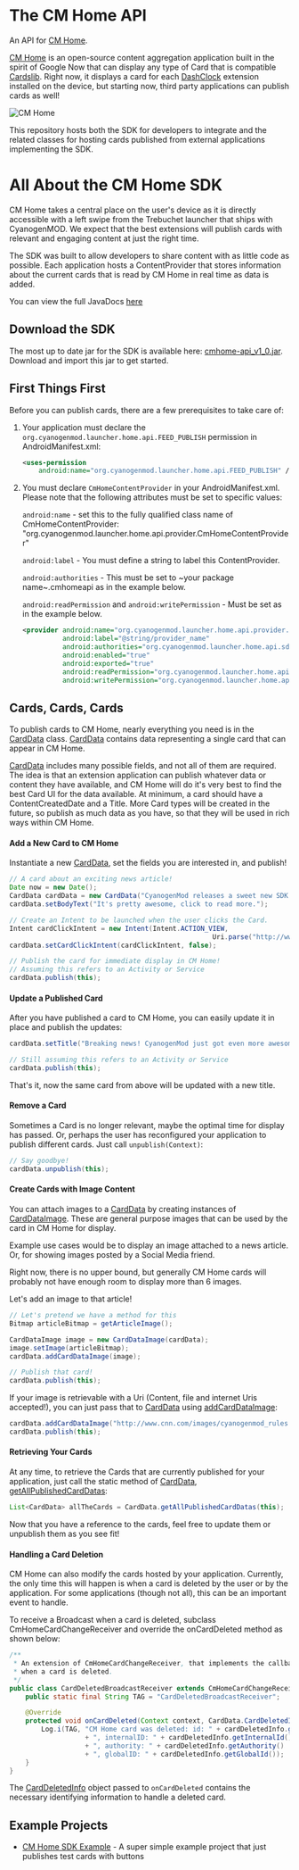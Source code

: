 **The CM Home API**
===========================

An API for [CM Home](https://github.com/CyanogenMod/android_packages_apps_CMHome).

 [CM Home](https://github.com/CyanogenMod/android_packages_apps_CMHome) is an open-source content aggregation application built in the spirit of Google Now that can display any type of Card that is compatible [Cardslib](https://github.com/gabrielemariotti/cardslib). Right now, it displays a card for each [DashClock](https://code.google.com/p/dashclock/) extension installed on the device, but starting now, third party applications can publish cards as well!

![CM Home](sdk/docs/cmhome_screen1.png)

This repository hosts both the SDK for developers to integrate and the related classes for hosting cards published from external applications implementing the SDK.

# **All About the CM Home SDK**

CM Home takes a central place on the user's device as it is directly accessible with a left swipe from the Trebuchet launcher that ships with CyanogenMOD. We expect that the best extensions will publish cards with relevant and engaging content at just the right time.

The SDK was built to allow developers to share content with as little code as possible. Each application hosts a ContentProvider that stores information about the current cards that is read by CM Home in real time as data is added.

You can view the full JavaDocs [here](http://cyanogenmod.github.io/external_cyanogen_cmhomeapi/)

## Download the SDK

The most up to date jar for the SDK is available here: [cmhome-api_v1_0.jar](releases/cmhome-api_v1_0.jar). Download and import this jar to get started.

## First Things First

Before you can publish cards, there are a few prerequisites to take care of:

1. Your application must declare the `org.cyanogenmod.launcher.home.api.FEED_PUBLISH` permission in AndroidManifest.xml:

    ```xml
    <uses-permission
        android:name="org.cyanogenmod.launcher.home.api.FEED_PUBLISH" />
    ```
    
2.  You must declare `CmHomeContentProvider` in your AndroidManifest.xml. Please note that the following attributes must be set to specific values:

    `android:name` - set this to the fully qualified class name of CmHomeContentProvider: "org.cyanogenmod.launcher.home.api.provider.CmHomeContentProvider"
    
    `android:label` - You must define a string to label this ContentProvider.
    
    `android:authorities` - This must be set to ~your package name~.cmhomeapi as in the example below.
    
    `android:readPermission` and `android:writePermission` - Must be set as in the example below.


    ```xml
    <provider android:name="org.cyanogenmod.launcher.home.api.provider.CmHomeContentProvider"
              android:label="@string/provider_name"
              android:authorities="org.cyanogenmod.launcher.home.api.sdkexample.cmhomeapi"
              android:enabled="true"
              android:exported="true"
              android:readPermission="org.cyanogenmod.launcher.home.api.FEED_HOST"
              android:writePermission="org.cyanogenmod.launcher.home.api.FEED_HOST" />
    ```

## Cards, Cards, Cards

To publish cards to CM Home, nearly everything you need is in the [CardData][1] class. [CardData][1] contains data representing a single card that can appear in CM Home. 

[CardData][1] includes many possible fields, and not all of them are required. The idea is that an extension application can publish whatever data or content they have available, and CM Home will do it's very best to find the best Card UI for the data available. At minimum, a card should have a ContentCreatedDate and a Title. More Card types will be created in the future, so publish as much data as you have, so that they will be used in rich ways within CM Home.

#### Add a New Card to CM Home

Instantiate a new [CardData][1], set the fields you are interested in, and publish!

```java
// A card about an exciting news article!
Date now = new Date();
CardData cardData = new CardData("CyanogenMod releases a sweet new SDK!", now);
cardData.setBodyText("It's pretty awesome, click to read more.");

// Create an Intent to be launched when the user clicks the Card.
Intent cardClickIntent = new Intent(Intent.ACTION_VIEW,
                                                   Uri.parse("http://www.cnn.com/articles/awesome_cm_sdk.html"));
cardData.setCardClickIntent(cardClickIntent, false);

// Publish the card for immediate display in CM Home!
// Assuming this refers to an Activity or Service
cardData.publish(this);

```

#### Update a Published Card

After you have published a card to CM Home, you can easily update it in place and publish the updates:

```java
cardData.setTitle("Breaking news! CyanogenMod just got even more awesome.");

// Still assuming this refers to an Activity or Service
cardData.publish(this);
```

That's it, now the same card from above will be updated with a new title.

#### Remove a Card

Sometimes a Card is no longer relevant, maybe the optimal time for display has passed. Or, perhaps the user has reconfigured your application to publish different cards. Just call `unpublish(Context)`:

```java
// Say goodbye!
cardData.unpublish(this);
```

#### Create Cards with Image Content

You can attach images to a [CardData][1] by creating instances of [CardDataImage][2]. These are general purpose images that can be used by the card in CM Home for display. 

Example use cases would be to display an image attached to a news article. Or, for showing images posted by a Social Media friend.

Right now, there is no upper bound, but generally CM Home cards will probably not have enough room to display more than 6 images.

Let's add an image to that article!
    
```java
// Let's pretend we have a method for this
Bitmap articleBitmap = getArticleImage();

CardDataImage image = new CardDataImage(cardData);
image.setImage(articleBitmap);
cardData.addCardDataImage(image);

// Publish that card!
cardData.publish(this);
```

If your image is retrievable with a Uri (Content, file and internet Uris accepted!), you can just pass that to [CardData][1] using [addCardDataImage][3]:

```java
cardData.addCardDataImage("http://www.cnn.com/images/cyanogenmod_rules.jpg");
cardData.publish(this);

```

#### Retrieving Your Cards

At any time, to retrieve the Cards that are currently published for your application, just call the static method of [CardData][1], [getAllPublishedCardDatas][4]:

```java
List<CardData> allTheCards = CardData.getAllPublishedCardDatas(this);
```

Now that you have a reference to the cards, feel free to update them or unpublish them as you see fit!

#### Handling a Card Deletion

CM Home can also modify the cards hosted by your application. Currently, the only time this will happen is when a card is deleted by the user or by the application. For some applications (though not all), this can be an important event to handle.

To receive a Broadcast when a card is deleted, subclass CmHomeCardChangeReceiver and override the onCardDeleted method as shown below:

```java
/**
 * An extension of CmHomeCardChangeReceiver, that implements the callback for
 * when a card is deleted.
 */
public class CardDeletedBroadcastReceiver extends CmHomeCardChangeReceiver{
    public static final String TAG = "CardDeletedBroadcastReceiver";

    @Override
    protected void onCardDeleted(Context context, CardData.CardDeletedInfo cardDeletedInfo) {
        Log.i(TAG, "CM Home card was deleted: id: " + cardDeletedInfo.getId()
                   + ", internalID: " + cardDeletedInfo.getInternalId()
                   + ", authority: " + cardDeletedInfo.getAuthority()
                   + ", globalID: " + cardDeletedInfo.getGlobalId());    
    }
}
```

The [CardDeletedInfo][5] object passed to `onCardDeleted` contains the necessary identifying information to handle a deleted card.


## Example Projects

* [CM Home SDK Example](https://github.com/mattgmg1990/CMHome-SDK-Example) - A super simple example project that just publishes test cards with buttons 

[1]: http://cyanogenmod.github.io/external_cyanogen_cmhomeapi/reference/org/cyanogenmod/launcher/home/api/cards/CardData.html "CardData"
[2]: http://cyanogenmod.github.io/external_cyanogen_cmhomeapi/reference/org/cyanogenmod/launcher/home/api/cards/CardDataImage.html "CardDataImage"

[3]: http://cyanogenmod.github.io/external_cyanogen_cmhomeapi/reference/org/cyanogenmod/launcher/home/api/cards/CardData.html#addCardDataImage(android.net.Uri) "addCardDataImage"

[4]:
http://cyanogenmod.github.io/external_cyanogen_cmhomeapi/reference/org/cyanogenmod/launcher/home/api/cards/CardData.html#getAllPublishedCardDatas(android.content.Context) "getAllPublishedCardDatas"

[5]: http://cyanogenmod.github.io/external_cyanogen_cmhomeapi/reference/org/cyanogenmod/launcher/home/api/cards/CardData.CardDeletedInfo.html "CardDeletedInfo"

